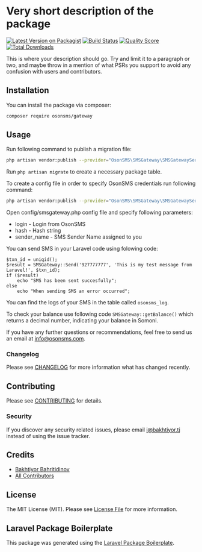 # Very short description of the package

[![Latest Version on Packagist](https://img.shields.io/packagist/v/osonsms/smsgateway.svg?style=flat-square)](https://packagist.org/packages/osonsms/smsgateway)
[![Build Status](https://img.shields.io/travis/osonsms/smsgateway/master.svg?style=flat-square)](https://travis-ci.org/osonsms/smsgateway)
[![Quality Score](https://img.shields.io/scrutinizer/g/osonsms/smsgateway.svg?style=flat-square)](https://scrutinizer-ci.com/g/osonsms/smsgateway)
[![Total Downloads](https://img.shields.io/packagist/dt/osonsms/smsgateway.svg?style=flat-square)](https://packagist.org/packages/osonsms/smsgateway)

This is where your description should go. Try and limit it to a paragraph or two, and maybe throw in a mention of what PSRs you support to avoid any confusion with users and contributors.

## Installation

You can install the package via composer:

```bash
composer require osonsms/gateway
```
## Usage

Run following command to publish a migration file:
```bash
php artisan vendor:publish --provider="OsonSMS\SMSGateway\SMSGatewayServiceProvider" --tag="migrations"
```
Run ```php artisan migrate``` to create a necessary package table.
 
To create a config file in order to specify OsonSMS credentials run following command:
```bash
php artisan vendor:publish --provider="OsonSMS\SMSGateway\SMSGatewayServiceProvider" --tag="config"
```
Open config/smsgateway.php config file and specify following parameters:
* login - Login from OsonSMS
* hash  - Hash string 
* sender_name - SMS Sender Name assigned to you

You can send SMS in your Laravel code using folowing code:
```
$txn_id = uniqid();
$result = SMSGateway::Send('927777777', 'This is my test message from Laravel!', $txn_id);
if ($result)
    echo "SMS has been sent succesfully";
else
    echo "When sending SMS an error occurred";
``` 

You can find the logs of your SMS in the table called ```osonsms_log```.

To check your balance use following code ```SMSGateway::getBalance()``` which returns a decimal number, indicating your balance in Somoni.

If you have any further questions or recommendations, feel free to send us an email at info@osonsms.com. 

### Changelog

Please see [CHANGELOG](CHANGELOG.md) for more information what has changed recently.

## Contributing

Please see [CONTRIBUTING](CONTRIBUTING.md) for details.

### Security

If you discover any security related issues, please email i@bakhtiyor.tj instead of using the issue tracker.

## Credits

- [Bakhtiyor Bahritidinov](https://github.com/osonsms)
- [All Contributors](../../contributors)

## License

The MIT License (MIT). Please see [License File](LICENSE.md) for more information.

## Laravel Package Boilerplate

This package was generated using the [Laravel Package Boilerplate](https://laravelpackageboilerplate.com).